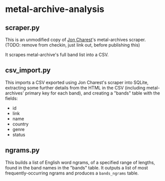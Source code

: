 # metal-archive-analysis

## scraper.py

This is an unmodified copy of [Jon Charest](http://github.com/jonchar)'s metal-archives
scraper. (TODO: remove from checkin, just link out, before publishing this)

It scrapes metal-archive's full band list into a CSV.

## csv_import.py

This imports a CSV exported using Jon Charest's scraper into SQLite, extracting some
further details from the HTML in the CSV (including metal-archives' primary
key for each band), and creating a "bands" table with the fields:

 * id
 * link
 * name
 * country
 * genre
 * status

## ngrams.py

This builds a list of English word ngrams, of a specified range of lengths, found
in the band names in the "bands" table. It outputs a list of most frequently-occurring
ngrams and produces a `bands_ngrams` table.

